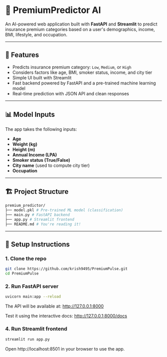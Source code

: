 # 🧠 PremiumPredictor AI

An AI-powered web application built with **FastAPI** and **Streamlit** to predict insurance premium categories based on a user's demographics, income, BMI, lifestyle, and occupation.

---

## 🚀 Features

- Predicts insurance premium category: `Low`, `Medium`, or `High`
- Considers factors like age, BMI, smoker status, income, and city tier
- Simple UI built with Streamlit
- Fast backend powered by FastAPI and a pre-trained machine learning model
- Real-time prediction with JSON API and clean responses

---

## 📊 Model Inputs

The app takes the following inputs:

- **Age**  
- **Weight (kg)**  
- **Height (m)**  
- **Annual Income (LPA)**  
- **Smoker status (True/False)**  
- **City name** (used to compute city tier)  
- **Occupation**

---

## 🏗️ Project Structure
```bash
premium_predictor/
├── model.pkl # Pre-trained ML model (classification)
├── main.py # FastAPI backend
├── app.py # Streamlit frontend
├── README.md # You're reading it!
```

---

## 🔧 Setup Instructions

### 1. Clone the repo

```bash
git clone https://github.com/krish9495/PremiumPulse.git
cd PremiumPulse
```
### 2. Run FastAPI server
```bash
uvicorn main:app --reload
```
The API will be available at: http://127.0.0.1:8000

Test it using the interactive docs: http://127.0.0.1:8000/docs

### 4. Run Streamlit frontend
```bash
streamlit run app.py
```
Open http://localhost:8501 in your browser to use the app.


